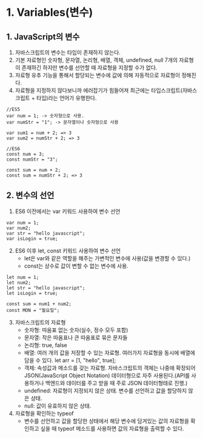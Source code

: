 # 1. Variables(변수)
## 1. JavaScript의 변수
1. 자바스크립트의 변수는 타입이 존재하지 않는다. 
2. 기본 자료형인 숫자형, 문자열, 논리형, 배열, 객체, undefined, null 7개의 자료형이 존재하긴 하지만 변수를 선언할 때 자료형을 지정할 수가 없다. 
3. 자료형 유추 기능을 통해서 할당되는 변수에 값에 의해 자동적으로 자료형이 정해진다.
4. 자료형을 지정하지 않다보니까 에러잡기가 힘들어져 최근에는 타입스크립트(자바스크립트 + 타입)라는 언어가 유행한다.
```
//ES5 
var num = 1; -> 숫자형으로 사용.
var numStr = "1"; -> 문자열이나 숫자형으로 사용

var sum1 = num + 2; => 3
var sum2 = numStr + 2; => 3

//ES6
const num = 3;
const numStr = "3";

const sum = num + 2;
const sum = numStr + 2; => 3
```

## 2. 변수의 선언
1. ES6 이전에서는 var 키워드 사용하여 변수 선언
```
var num = 1;
var num2;
var str = "hello javascript";
var isLogin = true;
```
2. ES6 이후 let, const 키워드 사용하여 변수 선언
    - let은 var와 같은 역할을 해주는 가변적인 변수에 사용(값을 변경할 수 있다.)
    - const는 상수로 값이 변할 수 없는 변수에 사용.
```
let num = 1;
let num2;
let str = "hello javascript";
let isLogin = true;

const sum = num1 + num2;
const MON = "월요일";
```
3. 자바스크립트의 자료형
    - 숫자형: 따옴표 없는 숫자(실수, 정수 모두 포함)
    - 문자열: 작은 따옴표나 큰 따옴표로 묶은 문자들
    - 논리형: true, false
    - 배열: 여러 개의 값을 저장할 수 있는 자료형. 여러가지 자료형을 동시에 배열에 담을 수 있다. let arr = [1, "hello", true];
    - 객체: 속성값과 메소드를 갖는 자료형. 자바스크립트의 객체는 나중에 확장되어 JSON(JavaScript Object Notation) 데이터형으로 자주 사용된다.(API를 사용하거나 백엔드와 데이터를 주고 받을 때 주로 JSON 데이터형태로 진행.)
    - undefined: 자료형이 지정되지 않은 상태. 변수를 선언하고 값을 할당하지 않은 상태.
    - null: 값이 유효하지 않은 상태.
4. 자료형을 확인하는 typeof
    - 변수를 선언하고 값을 할당한 상태에서 해당 변수에 담겨있는 값의 자료형을 확인하고 싶을 때 typeof 메소드를 사용하면 값의 자료형을 출력할 수 있다.